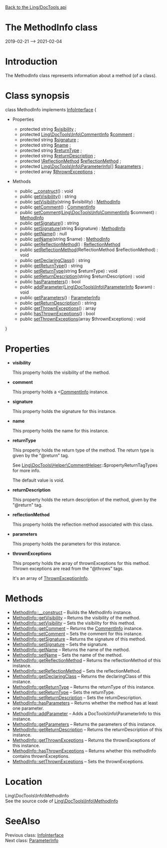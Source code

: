 [Back to the Ling/DocTools api](https://github.com/lingtalfi/DocTools/blob/master/doc/api/Ling/DocTools.md)



The MethodInfo class
================
2019-02-21 --> 2021-02-04






Introduction
============

The MethodInfo class represents information about a method (of a class).



Class synopsis
==============


class <span class="pl-k">MethodInfo</span> implements [InfoInterface](https://github.com/lingtalfi/DocTools/blob/master/doc/api/Ling/DocTools/Info/InfoInterface.md) {

- Properties
    - protected string [$visibility](#property-visibility) ;
    - protected [Ling\DocTools\Info\CommentInfo](https://github.com/lingtalfi/DocTools/blob/master/doc/api/Ling/DocTools/Info/CommentInfo.md) [$comment](#property-comment) ;
    - protected string [$signature](#property-signature) ;
    - protected string [$name](#property-name) ;
    - protected string [$returnType](#property-returnType) ;
    - protected string [$returnDescription](#property-returnDescription) ;
    - protected [\ReflectionMethod](http://php.net/manual/en/class.reflectionmethod.php) [$reflectionMethod](#property-reflectionMethod) ;
    - protected [Ling\DocTools\Info\ParameterInfo[]](https://github.com/lingtalfi/DocTools/blob/master/doc/api/Ling/DocTools/Info/ParameterInfo.md) [$parameters](#property-parameters) ;
    - protected array [$thrownExceptions](#property-thrownExceptions) ;

- Methods
    - public [__construct](https://github.com/lingtalfi/DocTools/blob/master/doc/api/Ling/DocTools/Info/MethodInfo/__construct.md)() : void
    - public [getVisibility](https://github.com/lingtalfi/DocTools/blob/master/doc/api/Ling/DocTools/Info/MethodInfo/getVisibility.md)() : string
    - public [setVisibility](https://github.com/lingtalfi/DocTools/blob/master/doc/api/Ling/DocTools/Info/MethodInfo/setVisibility.md)(string $visibility) : [MethodInfo](https://github.com/lingtalfi/DocTools/blob/master/doc/api/Ling/DocTools/Info/MethodInfo.md)
    - public [getComment](https://github.com/lingtalfi/DocTools/blob/master/doc/api/Ling/DocTools/Info/MethodInfo/getComment.md)() : [CommentInfo](https://github.com/lingtalfi/DocTools/blob/master/doc/api/Ling/DocTools/Info/CommentInfo.md)
    - public [setComment](https://github.com/lingtalfi/DocTools/blob/master/doc/api/Ling/DocTools/Info/MethodInfo/setComment.md)([Ling\DocTools\Info\CommentInfo](https://github.com/lingtalfi/DocTools/blob/master/doc/api/Ling/DocTools/Info/CommentInfo.md) $comment) : [MethodInfo](https://github.com/lingtalfi/DocTools/blob/master/doc/api/Ling/DocTools/Info/MethodInfo.md)
    - public [getSignature](https://github.com/lingtalfi/DocTools/blob/master/doc/api/Ling/DocTools/Info/MethodInfo/getSignature.md)() : string
    - public [setSignature](https://github.com/lingtalfi/DocTools/blob/master/doc/api/Ling/DocTools/Info/MethodInfo/setSignature.md)(string $signature) : [MethodInfo](https://github.com/lingtalfi/DocTools/blob/master/doc/api/Ling/DocTools/Info/MethodInfo.md)
    - public [getName](https://github.com/lingtalfi/DocTools/blob/master/doc/api/Ling/DocTools/Info/MethodInfo/getName.md)() : null
    - public [setName](https://github.com/lingtalfi/DocTools/blob/master/doc/api/Ling/DocTools/Info/MethodInfo/setName.md)(string $name) : [MethodInfo](https://github.com/lingtalfi/DocTools/blob/master/doc/api/Ling/DocTools/Info/MethodInfo.md)
    - public [getReflectionMethod](https://github.com/lingtalfi/DocTools/blob/master/doc/api/Ling/DocTools/Info/MethodInfo/getReflectionMethod.md)() : [ReflectionMethod](http://php.net/manual/en/class.reflectionmethod.php)
    - public [setReflectionMethod](https://github.com/lingtalfi/DocTools/blob/master/doc/api/Ling/DocTools/Info/MethodInfo/setReflectionMethod.md)(ReflectionMethod $reflectionMethod) : void
    - public [getDeclaringClass](https://github.com/lingtalfi/DocTools/blob/master/doc/api/Ling/DocTools/Info/MethodInfo/getDeclaringClass.md)() : string
    - public [getReturnType](https://github.com/lingtalfi/DocTools/blob/master/doc/api/Ling/DocTools/Info/MethodInfo/getReturnType.md)() : string
    - public [setReturnType](https://github.com/lingtalfi/DocTools/blob/master/doc/api/Ling/DocTools/Info/MethodInfo/setReturnType.md)(string $returnType) : void
    - public [setReturnDescription](https://github.com/lingtalfi/DocTools/blob/master/doc/api/Ling/DocTools/Info/MethodInfo/setReturnDescription.md)(string $returnDescription) : void
    - public [hasParameters](https://github.com/lingtalfi/DocTools/blob/master/doc/api/Ling/DocTools/Info/MethodInfo/hasParameters.md)() : bool
    - public [addParameter](https://github.com/lingtalfi/DocTools/blob/master/doc/api/Ling/DocTools/Info/MethodInfo/addParameter.md)([Ling\DocTools\Info\ParameterInfo](https://github.com/lingtalfi/DocTools/blob/master/doc/api/Ling/DocTools/Info/ParameterInfo.md) $param) : void
    - public [getParameters](https://github.com/lingtalfi/DocTools/blob/master/doc/api/Ling/DocTools/Info/MethodInfo/getParameters.md)() : [ParameterInfo](https://github.com/lingtalfi/DocTools/blob/master/doc/api/Ling/DocTools/Info/ParameterInfo.md)
    - public [getReturnDescription](https://github.com/lingtalfi/DocTools/blob/master/doc/api/Ling/DocTools/Info/MethodInfo/getReturnDescription.md)() : string
    - public [getThrownExceptions](https://github.com/lingtalfi/DocTools/blob/master/doc/api/Ling/DocTools/Info/MethodInfo/getThrownExceptions.md)() : array
    - public [hasThrownExceptions](https://github.com/lingtalfi/DocTools/blob/master/doc/api/Ling/DocTools/Info/MethodInfo/hasThrownExceptions.md)() : bool
    - public [setThrownExceptions](https://github.com/lingtalfi/DocTools/blob/master/doc/api/Ling/DocTools/Info/MethodInfo/setThrownExceptions.md)(array $thrownExceptions) : void

}




Properties
=============

- <span id="property-visibility"><b>visibility</b></span>

    This property holds the visibility of the method.
    
    

- <span id="property-comment"><b>comment</b></span>

    This property holds a <[CommentInfo](https://github.com/lingtalfi/DocTools/blob/master/doc/api/Ling/DocTools/Info/CommentInfo.md) instance.
    
    

- <span id="property-signature"><b>signature</b></span>

    This property holds the signature for this instance.
    
    

- <span id="property-name"><b>name</b></span>

    This property holds the name for this instance.
    
    

- <span id="property-returnType"><b>returnType</b></span>

    This property holds the return type of the method.
    The return type is given by the "@return" tag.
    
    See [Ling\DocTools\Helper\CommentHelper](https://github.com/lingtalfi/DocTools/blob/master/doc/api/Ling/DocTools/Helper/CommentHelper.md)::$propertyReturnTagTypes for more info.
    
    The default value is void.
    
    

- <span id="property-returnDescription"><b>returnDescription</b></span>

    This property holds the return description of the method, given by the "@return" tag.
    
    

- <span id="property-reflectionMethod"><b>reflectionMethod</b></span>

    This property holds the reflection method associated with this class.
    
    

- <span id="property-parameters"><b>parameters</b></span>

    This property holds the parameters for this instance.
    
    

- <span id="property-thrownExceptions"><b>thrownExceptions</b></span>

    This property holds the array of thrownExceptions for this method.
    Thrown exceptions are read from the "@throws" tags.
    
    It's an array of [ThrownExceptionInfo](https://github.com/lingtalfi/DocTools/blob/master/doc/api/Ling/DocTools/Info/ThrownExceptionInfo.md).
    
    



Methods
==============

- [MethodInfo::__construct](https://github.com/lingtalfi/DocTools/blob/master/doc/api/Ling/DocTools/Info/MethodInfo/__construct.md) &ndash; Builds the MethodInfo instance.
- [MethodInfo::getVisibility](https://github.com/lingtalfi/DocTools/blob/master/doc/api/Ling/DocTools/Info/MethodInfo/getVisibility.md) &ndash; Returns the visibility of the method.
- [MethodInfo::setVisibility](https://github.com/lingtalfi/DocTools/blob/master/doc/api/Ling/DocTools/Info/MethodInfo/setVisibility.md) &ndash; Sets the visibility for this method.
- [MethodInfo::getComment](https://github.com/lingtalfi/DocTools/blob/master/doc/api/Ling/DocTools/Info/MethodInfo/getComment.md) &ndash; Returns the [CommentInfo](https://github.com/lingtalfi/DocTools/blob/master/doc/api/Ling/DocTools/Info/CommentInfo.md) instance.
- [MethodInfo::setComment](https://github.com/lingtalfi/DocTools/blob/master/doc/api/Ling/DocTools/Info/MethodInfo/setComment.md) &ndash; Sets the comment for this instance.
- [MethodInfo::getSignature](https://github.com/lingtalfi/DocTools/blob/master/doc/api/Ling/DocTools/Info/MethodInfo/getSignature.md) &ndash; Returns the signature of this method.
- [MethodInfo::setSignature](https://github.com/lingtalfi/DocTools/blob/master/doc/api/Ling/DocTools/Info/MethodInfo/setSignature.md) &ndash; Sets the signature.
- [MethodInfo::getName](https://github.com/lingtalfi/DocTools/blob/master/doc/api/Ling/DocTools/Info/MethodInfo/getName.md) &ndash; Returns the name of the method.
- [MethodInfo::setName](https://github.com/lingtalfi/DocTools/blob/master/doc/api/Ling/DocTools/Info/MethodInfo/setName.md) &ndash; Sets the name of the method.
- [MethodInfo::getReflectionMethod](https://github.com/lingtalfi/DocTools/blob/master/doc/api/Ling/DocTools/Info/MethodInfo/getReflectionMethod.md) &ndash; Returns the reflectionMethod of this instance.
- [MethodInfo::setReflectionMethod](https://github.com/lingtalfi/DocTools/blob/master/doc/api/Ling/DocTools/Info/MethodInfo/setReflectionMethod.md) &ndash; Sets the reflectionMethod.
- [MethodInfo::getDeclaringClass](https://github.com/lingtalfi/DocTools/blob/master/doc/api/Ling/DocTools/Info/MethodInfo/getDeclaringClass.md) &ndash; Returns the declaringClass of this instance.
- [MethodInfo::getReturnType](https://github.com/lingtalfi/DocTools/blob/master/doc/api/Ling/DocTools/Info/MethodInfo/getReturnType.md) &ndash; Returns the returnType of this instance.
- [MethodInfo::setReturnType](https://github.com/lingtalfi/DocTools/blob/master/doc/api/Ling/DocTools/Info/MethodInfo/setReturnType.md) &ndash; Sets the returnType.
- [MethodInfo::setReturnDescription](https://github.com/lingtalfi/DocTools/blob/master/doc/api/Ling/DocTools/Info/MethodInfo/setReturnDescription.md) &ndash; Sets the returnDescription.
- [MethodInfo::hasParameters](https://github.com/lingtalfi/DocTools/blob/master/doc/api/Ling/DocTools/Info/MethodInfo/hasParameters.md) &ndash; Returns whether the method has at least one parameter.
- [MethodInfo::addParameter](https://github.com/lingtalfi/DocTools/blob/master/doc/api/Ling/DocTools/Info/MethodInfo/addParameter.md) &ndash; Adds a DocTools\Info\ParameterInfo to this instance.
- [MethodInfo::getParameters](https://github.com/lingtalfi/DocTools/blob/master/doc/api/Ling/DocTools/Info/MethodInfo/getParameters.md) &ndash; Returns the parameters of this instance.
- [MethodInfo::getReturnDescription](https://github.com/lingtalfi/DocTools/blob/master/doc/api/Ling/DocTools/Info/MethodInfo/getReturnDescription.md) &ndash; Returns the returnDescription of this instance.
- [MethodInfo::getThrownExceptions](https://github.com/lingtalfi/DocTools/blob/master/doc/api/Ling/DocTools/Info/MethodInfo/getThrownExceptions.md) &ndash; Returns the thrownExceptions of this instance.
- [MethodInfo::hasThrownExceptions](https://github.com/lingtalfi/DocTools/blob/master/doc/api/Ling/DocTools/Info/MethodInfo/hasThrownExceptions.md) &ndash; Returns whether this methodInfo contains thrownExceptions.
- [MethodInfo::setThrownExceptions](https://github.com/lingtalfi/DocTools/blob/master/doc/api/Ling/DocTools/Info/MethodInfo/setThrownExceptions.md) &ndash; Sets the thrownExceptions.





Location
=============
Ling\DocTools\Info\MethodInfo<br>
See the source code of [Ling\DocTools\Info\MethodInfo](https://github.com/lingtalfi/DocTools/blob/master/Info/MethodInfo.php)



SeeAlso
==============
Previous class: [InfoInterface](https://github.com/lingtalfi/DocTools/blob/master/doc/api/Ling/DocTools/Info/InfoInterface.md)<br>Next class: [ParameterInfo](https://github.com/lingtalfi/DocTools/blob/master/doc/api/Ling/DocTools/Info/ParameterInfo.md)<br>
